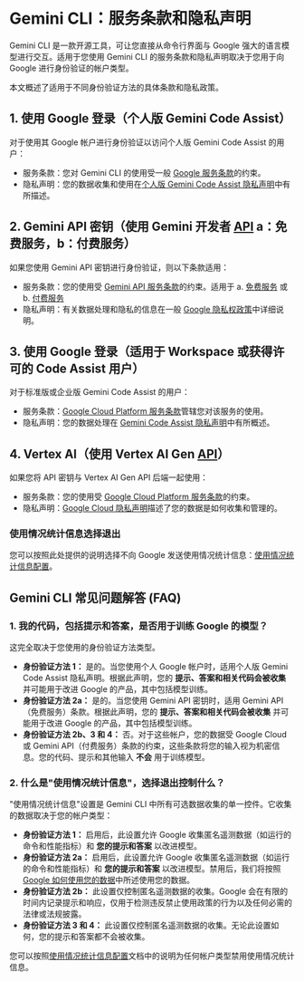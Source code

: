 # Gemini CLI：服务条款和隐私声明

Gemini CLI 是一款开源工具，可让您直接从命令行界面与 Google
强大的语言模型进行交互。适用于您使用 Gemini CLI
的服务条款和隐私声明取决于您用于向 Google 进行身份验证的帐户类型。

本文概述了适用于不同身份验证方法的具体条款和隐私政策。

## 1. 使用 Google 登录（个人版 Gemini Code Assist）

对于使用其 Google 帐户进行身份验证以访问个人版 Gemini Code Assist 的用户：

- 服务条款：您对 Gemini CLI 的使用受一般
  [Google 服务条款](https://policies.google.com/terms?hl=zh-CN)的约束。
- 隐私声明：您的数据收集和使用在[个人版 Gemini Code Assist 隐私声明](https://developers.google.com/gemini-code-assist/resources/privacy-notice-gemini-code-assist-individuals)中有所描述。

## 2. Gemini API 密钥（使用 Gemini 开发者 [API](https://ai.google.dev/gemini-api/docs) a：免费服务，b：付费服务）

如果您使用 Gemini API 密钥进行身份验证，则以下条款适用：

- 服务条款：您的使用受
  [Gemini API 服务条款](https://ai.google.dev/gemini-api/terms)的约束。适用于 a.
  [免费服务](https://ai.google.dev/gemini-api/terms#unpaid-services) 或 b.
  [付费服务](https://ai.google.dev/gemini-api/terms#paid-services)
- 隐私声明：有关数据处理和隐私的信息在一般
  [Google 隐私权政策](https://policies.google.com/privacy)中详细说明。

## 3. 使用 Google 登录（适用于 Workspace 或获得许可的 Code Assist 用户）

对于标准版或企业版 Gemini Code Assist 的用户：

- 服务条款：[Google Cloud Platform 服务条款](https://cloud.google.com/terms)管辖您对该服务的使用。
- 隐私声明：您的数据处理在
  [Gemini Code Assist 隐私声明](https://developers.google.com/gemini-code-assist/resources/privacy-notices)中有所概述。

## 4. Vertex AI（使用 Vertex AI Gen [API](https://cloud.google.com/vertex-ai/generative-ai/docs/reference/rest)）

如果您将 API 密钥与 Vertex AI Gen API 后端一起使用：

- 服务条款：您的使用受
  [Google Cloud Platform 服务条款](https://cloud.google.com/terms/service-terms/)的约束。
- 隐私声明：[Google Cloud 隐私声明](https://cloud.google.com/terms/cloud-privacy-notice)描述了您的数据是如何收集和管理的。

### 使用情况统计信息选择退出

您可以按照此处提供的说明选择不向 Google
发送使用情况统计信息：[使用情况统计信息配置](./cli/configuration.zh.md#usage-statistics)。

## Gemini CLI 常见问题解答 (FAQ)

### 1. 我的代码，包括提示和答案，是否用于训练 Google 的模型？

这完全取决于您使用的身份验证方法类型。

- **身份验证方法 1：** 是的。当您使用个人 Google 帐户时，适用个人版 Gemini Code
  Assist 隐私声明。根据此声明，您的 **提示、答案和相关代码会被收集**
  并可能用于改进 Google 的产品，其中包括模型训练。
- **身份验证方法 2a：** 是的。当您使用 Gemini API 密钥时，适用 Gemini
  API（免费服务）条款。根据此声明，您的 **提示、答案和相关代码会被收集**
  并可能用于改进 Google 的产品，其中包括模型训练。
- **身份验证方法 2b、3 和 4：** 否。对于这些帐户，您的数据受 Google Cloud 或
  Gemini
  API（付费服务）条款的约束，这些条款将您的输入视为机密信息。您的代码、提示和其他输入
  **不会** 用于训练模型。

### 2. 什么是"使用情况统计信息"，选择退出控制什么？

"使用情况统计信息"设置是 Gemini CLI
中所有可选数据收集的单一控件。它收集的数据取决于您的帐户类型：

- **身份验证方法 1：** 启用后，此设置允许 Google
  收集匿名遥测数据（如运行的命令和性能指标）和 **您的提示和答案** 以改进模型。
- **身份验证方法 2a：** 启用后，此设置允许 Google
  收集匿名遥测数据（如运行的命令和性能指标）和 **您的提示和答案**
  以改进模型。禁用后，我们将按照[Google 如何使用您的数据](https://ai.google.dev/gemini-api/terms#data-use-unpaid)中所述使用您的数据。
- **身份验证方法 2b：** 此设置仅控制匿名遥测数据的收集。Google
  会在有限的时间内记录提示和响应，仅用于检测违反禁止使用政策的行为以及任何必需的法律或法规披露。
- **身份验证方法 3 和 4：**
  此设置仅控制匿名遥测数据的收集。无论此设置如何，您的提示和答案都不会被收集。

您可以按照[使用情况统计信息配置](./cli/configuration.zh.md#usage-statistics)文档中的说明为任何帐户类型禁用使用情况统计信息。

